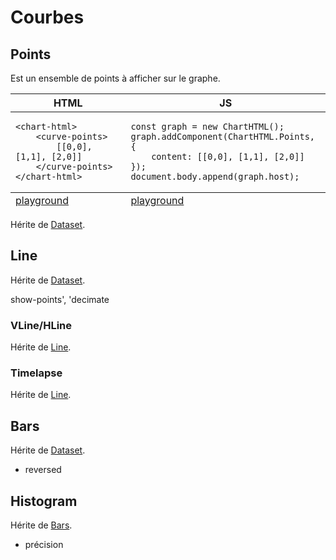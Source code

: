 # Courbes

## Points

Est un ensemble de points à afficher sur le graphe.


<table>
    <thead>
        <tr><th>HTML</th><th>JS</th></tr>
    </thead>
    <tbody>
        <tr><td>
            <pre><code lang="html">&lt;chart-html&gt;
    &lt;curve-points&gt;
        [[0,0], [1,1], [2,0]]
    &lt;/curve-points&gt;
&lt;/chart-html&gt;</code></pre>
        </td><td>
<pre><code lang="js">const graph = new ChartHTML();
graph.addComponent(ChartHTML.Points, {
    content: [[0,0], [1,1], [2,0]]
});
document.body.append(graph.host);</code></pre>
        </td></tr>
    </tbody>
    <tfoot>
        <tr><td>
            <a href="https://denis-migdal.github.io/ChartsHTML/dist/dev/pages/playground/?example=html-points">playground</a>
        </td><td>
            <a href="https://denis-migdal.github.io/ChartsHTML/dist/dev/pages/playground/?example=js-points">playground</a>
        </td></tr>
    </tfoot>
</table>

Hérite de [Dataset](./components.md#dataset).

## Line

Hérite de [Dataset](./components.md#dataset).

show-points', 'decimate

### VLine/HLine

Hérite de [Line](./curves.md#line).

### Timelapse

Hérite de [Line](./curves.md#line).

## Bars

Hérite de [Dataset](./components.md#dataset).

+ reversed

## Histogram

Hérite de [Bars](./curves.md#bars).

+ précision

